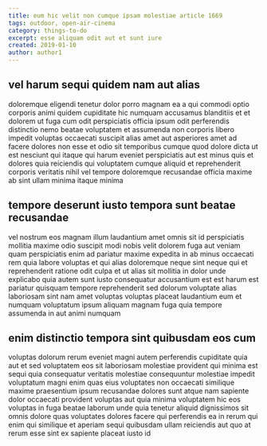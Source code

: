 ```yaml
---
title: eum hic velit non cumque ipsam molestiae article 1669
tags: outdoor, open-air-cinema
category: things-to-do
excerpt: esse aliquam odit aut et sunt iure
created: 2019-01-10
author: author1
---
```


## vel harum sequi quidem nam aut alias

doloremque eligendi tenetur dolor porro magnam ea a qui commodi optio corporis animi quidem cupiditate hic numquam accusamus blanditiis et et dolorem ut fuga cum odit perspiciatis officia ipsum odit perferendis distinctio nemo beatae voluptatem et assumenda non corporis libero impedit voluptas occaecati suscipit alias amet aut asperiores amet ad facere dolores non esse et odio sit temporibus cumque quod dolore dicta ut est nesciunt qui itaque qui harum eveniet perspiciatis aut est minus quis et dolores quia reiciendis qui voluptatem cumque aliquid et reprehenderit corporis veritatis nihil vel tempore doloremque recusandae officia maxime ab sint ullam minima itaque minima

## tempore deserunt iusto tempora sunt beatae recusandae

vel nostrum eos magnam illum laudantium amet omnis sit id perspiciatis mollitia maxime odio suscipit modi nobis velit dolorem fuga aut veniam quam perspiciatis enim ad pariatur maxime expedita in ab minus occaecati rem quia labore voluptas et qui alias doloremque neque sint neque qui et reprehenderit ratione odit culpa et ut alias sit mollitia in dolor unde explicabo quia autem sunt iusto consequatur accusantium est est harum est pariatur quisquam tempore reprehenderit sed dolorum voluptate alias laboriosam sint nam amet voluptas voluptas placeat laudantium eum et numquam voluptatum ipsum aliquam magnam fuga quia tempore assumenda in aut animi numquam

## enim distinctio tempora sint quibusdam eos cum

voluptas dolorum rerum eveniet magni autem perferendis cupiditate quia aut et sed voluptatem eos sit laboriosam molestiae provident qui minima est sequi quia consequatur veritatis molestiae consequuntur molestiae impedit voluptatum magni enim quas eius voluptates non occaecati similique maxime praesentium ipsum recusandae dolores sunt atque nam sapiente dolor occaecati provident voluptas aut quia minima voluptatem hic eos voluptas in fuga beatae laborum unde quia tenetur aliquid dignissimos sit omnis dolore quas voluptates dolores facere qui perferendis ea in rerum qui enim qui similique et aperiam sequi quibusdam ullam reiciendis aut quo at rerum esse sint ex sapiente placeat iusto id
